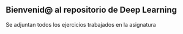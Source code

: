 ## Bienvenid@ al repositorio de Deep Learning

Se adjuntan todos los ejercicios trabajados en la asignatura
